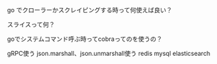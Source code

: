 
go でクローラーかスクレイピングする時って何使えば良い？

スライスって何？

goでシステムコマンド呼ぶ時ってcobraってのを使うの？



gRPC使う
json.marshall、json.unmarshall使う
redis
mysql
elasticsearch




